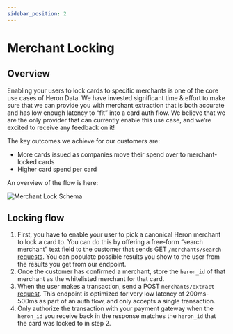 ```yaml
---
sidebar_position: 2
---
```


# Merchant Locking

## Overview

Enabling your users to lock cards to specific merchants is one of the core use cases of Heron Data. We have invested significant time & effort to make sure that we can provide you with merchant extraction that is both accurate and has low enough latency to “fit” into a card auth flow. We believe that we are the only provider that can currently enable this use case, and we’re excited to receive any feedback on it!

The key outcomes we achieve for our customers are:

- More cards issued as companies move their spend over to merchant-locked cards
- Higher card spend per card

An overview of the flow is here:

![Merchant Lock Schema](/img/merchant_lock_schema.png)

## Locking flow

1. First, you have to enable your user to pick a canonical Heron merchant to lock a card to. You can do this by offering a free-form “search merchant” text field to the customer that sends GET `/merchants/search` [requests](https://docs.herondata.io/api#tag/Merchants/paths/~1api~1merchants~1search/get). You can populate possible results you show to the user from the results you get from our endpoint. 
2. Once the customer has confirmed a merchant, store the `heron_id` of that merchant as the whitelisted merchant for that card.
3. When the user makes a transaction, send a POST `merchants/extract` [request](https://docs.herondata.io/api#tag/Merchants/paths/~1api~1merchants~1extract/post). This endpoint is optimized for very low latency of 200ms-500ms as part of an auth flow, and only accepts a single transaction.
4. Only authorize the transaction with your payment gateway when the `heron_id` you receive back in the response matches the `heron_id` that the card was locked to in step 2.
